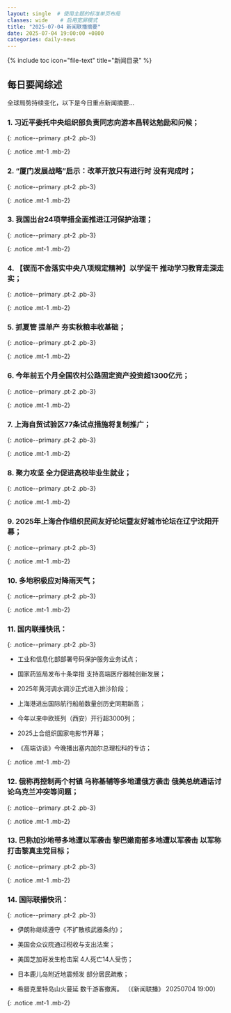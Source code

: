 ```yaml
---
layout: single  # 使用主题的标准单页布局
classes: wide    # 启用宽屏模式
title: "2025-07-04 新闻联播摘要"
date: 2025-07-04 19:00:00 +0800
categories: daily-news
---
```


{% include toc icon="file-text" title="新闻目录" %}
   
## 每日要闻综述

全球局势持续变化，以下是今日重点新闻摘要...

### 1. 习近平委托中央组织部负责同志向游本昌转达勉励和问候； 

{: .notice--primary .pt-2 .pb-3}

{: .notice .mt-1 .mb-2}

### 2. “厦门发展战略”启示：改革开放只有进行时 没有完成时； 

{: .notice--primary .pt-2 .pb-3}

{: .notice .mt-1 .mb-2}

### 3. 我国出台24项举措全面推进江河保护治理； 

{: .notice--primary .pt-2 .pb-3}

{: .notice .mt-1 .mb-2}

### 4. 【锲而不舍落实中央八项规定精神】以学促干 推动学习教育走深走实； 

{: .notice--primary .pt-2 .pb-3}

{: .notice .mt-1 .mb-2}

### 5. 抓夏管 提单产 夯实秋粮丰收基础； 

{: .notice--primary .pt-2 .pb-3}

{: .notice .mt-1 .mb-2}

### 6. 今年前五个月全国农村公路固定资产投资超1300亿元； 

{: .notice--primary .pt-2 .pb-3}

{: .notice .mt-1 .mb-2}

### 7. 上海自贸试验区77条试点措施将复制推广； 

{: .notice--primary .pt-2 .pb-3}

{: .notice .mt-1 .mb-2}

### 8. 聚力攻坚 全力促进高校毕业生就业； 

{: .notice--primary .pt-2 .pb-3}

{: .notice .mt-1 .mb-2}

### 9. 2025年上海合作组织民间友好论坛暨友好城市论坛在辽宁沈阳开幕； 

{: .notice--primary .pt-2 .pb-3}

{: .notice .mt-1 .mb-2}

### 10. 多地积极应对降雨天气； 

{: .notice--primary .pt-2 .pb-3}

{: .notice .mt-1 .mb-2}

### 11. 国内联播快讯： 

{: .notice--primary .pt-2 .pb-3}

- 工业和信息化部部署号码保护服务业务试点；

- 国家药监局发布十条举措 支持高端医疗器械创新发展；

- 2025年黄河调水调沙正式进入排沙阶段；

- 上海港进出国际航行船舶数量创历史同期新高；

- 今年以来中欧班列（西安）开行超3000列；

- 2025上合组织国家电影节开幕；

- 《高端访谈》今晚播出塞内加尔总理松科的专访；

{: .notice .mt-1 .mb-2}

### 12. 俄称再控制两个村镇 乌称基辅等多地遭俄方袭击 俄美总统通话讨论乌克兰冲突等问题； 

{: .notice--primary .pt-2 .pb-3}

{: .notice .mt-1 .mb-2}

### 13. 巴称加沙地带多地遭以军袭击 黎巴嫩南部多地遭以军袭击 以军称打击黎真主党目标； 

{: .notice--primary .pt-2 .pb-3}

{: .notice .mt-1 .mb-2}

### 14. 国际联播快讯： 

{: .notice--primary .pt-2 .pb-3}

- 伊朗称继续遵守《不扩散核武器条约》；

- 美国会众议院通过税收与支出法案；

- 美国芝加哥发生枪击案 4人死亡14人受伤；

- 日本鹿儿岛附近地震频发 部分居民疏散；

- 希腊克里特岛山火蔓延 数千游客撤离。 （《新闻联播》 20250704 19:00）

{: .notice .mt-1 .mb-2}